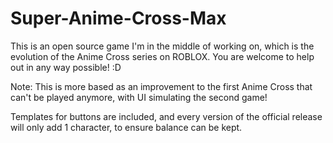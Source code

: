 # Super-Anime-Cross-Max
This is an open source game I'm in the middle of working on, which is the evolution of the Anime Cross series on ROBLOX. You are welcome to help out in any way possible! :D

Note: This is more based as an improvement to the first Anime Cross that can't be played anymore, with UI simulating the second game!

Templates for buttons are included, and every version of the official release will only add 1 character, to ensure balance can be kept.
